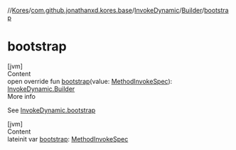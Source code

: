 //[Kores](../../../index.md)/[com.github.jonathanxd.kores.base](../../index.md)/[InvokeDynamic](../index.md)/[Builder](index.md)/[bootstrap](bootstrap.md)



# bootstrap  
[jvm]  
Content  
open override fun [bootstrap](bootstrap.md)(value: [MethodInvokeSpec](../../../com.github.jonathanxd.kores.common/-method-invoke-spec/index.md)): [InvokeDynamic.Builder](index.md)  
More info  


See [InvokeDynamic.bootstrap](../bootstrap.md)

  


[jvm]  
Content  
lateinit var [bootstrap](bootstrap.md): [MethodInvokeSpec](../../../com.github.jonathanxd.kores.common/-method-invoke-spec/index.md)  



